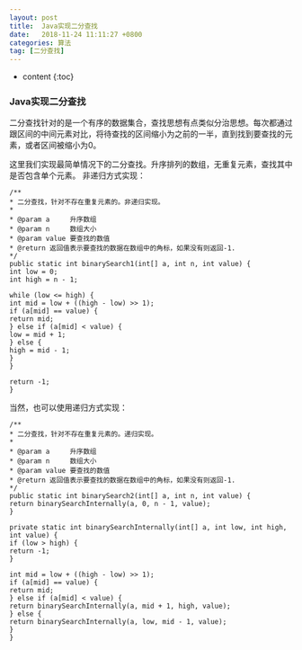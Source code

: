 ```yaml
---
layout: post
title:  Java实现二分查找
date:   2018-11-24 11:11:27 +0800
categories: 算法
tag: [二分查找]
---
```


* content
{:toc}



### Java实现二分查找
二分查找针对的是一个有序的数据集合，查找思想有点类似分治思想。每次都通过跟区间的中间元素对比，将待查找的区间缩小为之前的一半，直到找到要查找的元素，或者区间被缩小为0。

这里我们实现最简单情况下的二分查找。升序排列的数组，无重复元素，查找其中是否包含单个元素。
非递归方式实现：
```
/**
* 二分查找，针对不存在重复元素的。非递归实现。
*
* @param a     升序数组
* @param n     数组大小
* @param value 要查找的数值
* @return 返回值表示要查找的数据在数组中的角标，如果没有则返回-1.
*/
public static int binarySearch1(int[] a, int n, int value) {
int low = 0;
int high = n - 1;

while (low <= high) {
int mid = low + ((high - low) >> 1);
if (a[mid] == value) {
return mid;
} else if (a[mid] < value) {
low = mid + 1;
} else {
high = mid - 1;
}
}

return -1;
}
```
当然，也可以使用递归方式实现：
```
/**
* 二分查找，针对不存在重复元素的。递归实现。
*
* @param a     升序数组
* @param n     数组大小
* @param value 要查找的数值
* @return 返回值表示要查找的数据在数组中的角标，如果没有则返回-1.
*/
public static int binarySearch2(int[] a, int n, int value) {
return binarySearchInternally(a, 0, n - 1, value);
}

private static int binarySearchInternally(int[] a, int low, int high, int value) {
if (low > high) {
return -1;
}

int mid = low + ((high - low) >> 1);
if (a[mid] == value) {
return mid;
} else if (a[mid] < value) {
return binarySearchInternally(a, mid + 1, high, value);
} else {
return binarySearchInternally(a, low, mid - 1, value);
}
}
```

